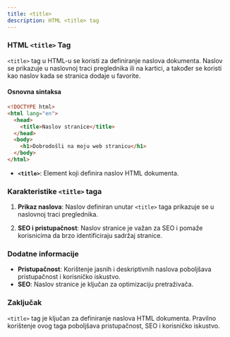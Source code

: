 ```yaml
---
title: <title>
description: HTML <title> tag
---
```


### HTML `<title>` Tag

`<title>` tag u HTML-u se koristi za definiranje naslova dokumenta. Naslov se prikazuje u naslovnoj traci preglednika ili na kartici, a također se koristi kao naslov kada se stranica dodaje u favorite.

#### Osnovna sintaksa

```html
<!DOCTYPE html>
<html lang="en">
  <head>
    <title>Naslov stranice</title>
  </head>
  <body>
    <h1>Dobrodošli na moju web stranicu</h1>
  </body>
</html>
```

- **`<title>`**: Element koji definira naslov HTML dokumenta.

### Karakteristike `<title>` taga

1. **Prikaz naslova**:
   Naslov definiran unutar `<title>` taga prikazuje se u naslovnoj traci preglednika.

2. **SEO i pristupačnost**:
   Naslov stranice je važan za SEO i pomaže korisnicima da brzo identificiraju sadržaj stranice.

### Dodatne informacije

- **Pristupačnost**: Korištenje jasnih i deskriptivnih naslova poboljšava pristupačnost i korisničko iskustvo.
- **SEO**: Naslov stranice je ključan za optimizaciju pretraživača.

### Zaključak

`<title>` tag je ključan za definiranje naslova HTML dokumenta. Pravilno korištenje ovog taga poboljšava pristupačnost, SEO i korisničko iskustvo.
